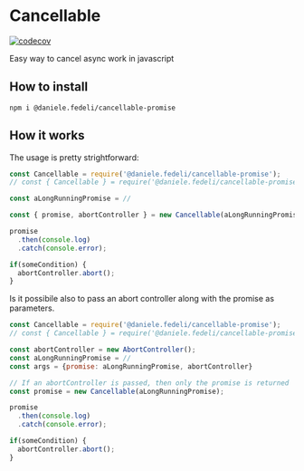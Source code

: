 # Cancellable
[![codecov](https://codecov.io/gh/DanieleFedeli/Cancellable/graph/badge.svg?token=UPWmavVMVO)](https://codecov.io/gh/DanieleFedeli/Cancellable)

Easy way to cancel async work in javascript

## How to install
```npm i @daniele.fedeli/cancellable-promise```
## How it works

The usage is pretty strightforward:
```js
const Cancellable = require('@daniele.fedeli/cancellable-promise');
// const { Cancellable } = require('@daniele.fedeli/cancellable-promise');

const aLongRunningPromise = //

const { promise, abortController } = new Cancellable(aLongRunningPromise);

promise
  .then(console.log)
  .catch(console.error);

if(someCondition) {
  abortController.abort();
}

```
Is it possibile also to pass an abort controller along with the promise as parameters.
```js
const Cancellable = require('@daniele.fedeli/cancellable-promise');
// const { Cancellable } = require('@daniele.fedeli/cancellable-promise');

const abortController = new AbortController();
const aLongRunningPromise = //
const args = {promise: aLongRunningPromise, abortController}

// If an abortController is passed, then only the promise is returned
const promise = new Cancellable(aLongRunningPromise);

promise
  .then(console.log)
  .catch(console.error);

if(someCondition) {
  abortController.abort();
}

```